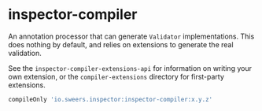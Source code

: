 inspector-compiler
==================

An annotation processor that can generate `Validator` implementations. This does nothing by default, and 
relies on extensions to generate the real validation.

See the `inspector-compiler-extensions-api` for information on writing your own extension, or the 
`compiler-extensions` directory for first-party extensions.


```gradle
compileOnly 'io.sweers.inspector:inspector-compiler:x.y.z'
```
